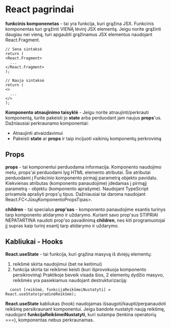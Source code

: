 # React pagrindai
__funkcinis komponenetas__ - tai yra funkcija, kuri grąžina JSX. Funkcinis komponentas turi grąžinti VIENĄ tėvinį JSX elementą. Jeigu norite grąžinti daugiau nei vieną, turi apgaubti grąžinamus JSX elementus naudojant React.Fragment.
``` tsx
// Sena sintaksė
return (
<React.Fragment>
  ...
</React.Fragment>
);

// Nauja sintaksė
return (
<>
  ...
</>
);
```

__Komponento atnaujinimo taisyklė__ - Jeigu norite atnaujinti/perkrauti komponentą, turite pakeisti jo __state__ arba perduodant jam naujus __props__'us. Dažniausiai perkraunamo komponentai:
  * Atnaujinti atvaizdavimui
  * Pakeisti __state__ ar __props__ ir taip incijuoti vaikinių komponentų perkrovimą

## Props
__props__ - tai komponentui perduodama informacija. Komponento naudojimo metu, props'ai perduodami lyg HTML elemento atributai. Šie atributai perduodami į Funkcinio komponento pirmajį parametrą objekto pavidalu.
<br>
Kiekvienas atributas (komponento panaudojime) įdedamas į pirmąjį parametrą - objektu (komponento aprašyme). Naudojant TypeScript privamola aprašyti props'ų tipus. Dažniausiai tai daroma naudojant React.FC<JūsųKomponentoPropsTipas>.

__children__ - tai specialus __prop'sas__ - komponento panaudojime esantis turinys tarp komponento atidarymo ir uždarymo. Kuriant savo prop'sus STIPRIAI NEPATARTINA naudoti prop'so pavadinimą __children__, nes kiti programuotojai jį supras kaip turinį esantį tarp atidarymo ir uždarymo.



## Kabliukai - Hooks
__React.useState__ - tai funkcija, kuri grąžina masyvą iš dviejų elementų:
  1. reikšmė skirta naudojimui (bet ne keitimui)
  2. funkcija skirta tai reikšmei keisti (kuri išprovokuoja komponento persikrovimą)
Praktikoje beveik visada šios, 2 elementų dydžio masyvo, reikšmės yra pasiekiamus naudojant destrukturizaciją:
```tsx
  const [reikšmė, funkcijaReikšmeiNustatyti] = React.useState(pradinėReikšmė);
```
__React.useState__ kabliukas (hook) naudojamas išsaugoti/kaupti/perpanaudoti reikšmę persikraunant komponentui. 
Jeigu bandote nustatyti naują reikšmę, naudojant __funkcijaReikšmeiNustatyti__, kuri sutampa (tenkina operatorių ===), komponentas nebus perkraunamas.